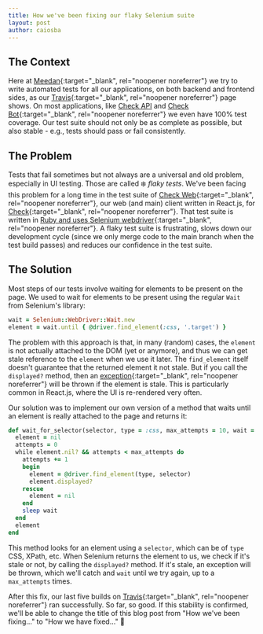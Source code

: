 ```yaml
---
title: How we've been fixing our flaky Selenium suite
layout: post
author: caiosba
---
```


## The Context

Here at [Meedan](https://meedan.com){:target="_blank", rel="noopener noreferrer"} we try to write automated tests for all our applications, on both backend and frontend sides, as our [Travis](https://travis-ci.org/meedan){:target="_blank", rel="noopener noreferrer"} page shows. On most applications, like [Check API](https://github.com/meedan/check-api) and [Check Bot](https://github.com/meedan/check-bot){:target="_blank", rel="noopener noreferrer"} we even have 100% test coverage. Our test suite should not only be as complete as possible, but also stable - e.g., tests should pass or fail consistently.


## The Problem

Tests that fail sometimes but not always are a universal and old problem, especially in UI testing. Those are called :snowflake: _flaky tests_. We've been facing this problem for a long time in the test suite of [Check Web](https://github.com/meedan/check-web){:target="_blank", rel="noopener noreferrer"}, our web (and main) client written in React.js, for [Check](http://meedan.com/en/check){:target="_blank", rel="noopener noreferrer"}. That test suite is written in [Ruby and uses Selenium webdriver](https://rubygems.org/gems/selenium-webdriver/versions/2.53.0){:target="_blank", rel="noopener noreferrer"}. A flaky test suite is frustrating, slows down our development cycle (since we only merge code to the main branch when the test build passes) and reduces our confidence in the test suite.

## The Solution

Most steps of our tests involve waiting for elements to be present on the page. We used to wait for elements to be present using the regular `Wait` from Selenium's library:

```ruby
wait = Selenium::WebDriver::Wait.new
element = wait.until { @driver.find_element(:css, '.target') }
```

The problem with this approach is that, in many (random) cases, the `element` is not actually attached to the DOM (yet or anymore), and thus we can get stale reference to the `element` when we use it later. The `find_element` itself doesn't guarantee that the returned element it not stale. But if you call the `displayed?` method, then an [exception](https://docs.seleniumhq.org/exceptions/stale_element_reference.jsp){:target="_blank", rel="noopener noreferrer"} will be thrown if the element is stale. This is particularly common in React.js, where the UI is re-rendered very often.

Our solution was to implement our own version of a method that waits until an element is really attached to the page and returns it:

```ruby
def wait_for_selector(selector, type = :css, max_attempts = 10, wait = 1)
  element = nil
  attempts = 0
  while element.nil? && attempts < max_attempts do
    attempts += 1
    begin
      element = @driver.find_element(type, selector)
      element.displayed?
    rescue
      element = nil
    end
    sleep wait
  end
  element
end
```

This method looks for an element using a `selector`, which can be of `type` CSS, XPath, etc. When Selenium returns the element to us, we check if it's stale or not, by calling the `displayed?` method. If it's stale, an exception will be thrown, which we'll catch and `wait` until we try again, up to a `max_attempts` times.

After this fix, our last five builds on [Travis](https://travis-ci.org/meedan/check-web/builds){:target="_blank", rel="noopener noreferrer"} ran successfully. So far, so good. If this stability is confirmed, we'll be able to change the title of this blog post from "How we've been fixing..." to "How we have fixed..." :crossed_fingers:
